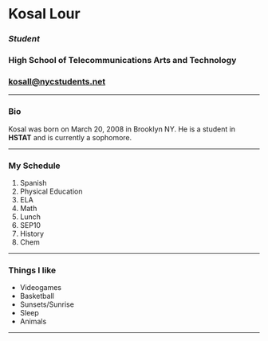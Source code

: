 
# Kosal Lour
### _Student_
### High School of Telecommunications Arts and Technology
### kosall@nycstudents.net
---
### Bio
Kosal was born on March 20, 2008 in Brooklyn NY. He is a student in **HSTAT** and is currently a sophomore.

---
### My Schedule
1. Spanish
2. Physical Education
3. ELA
4. Math
5. Lunch
6. SEP10
7. History
8. Chem
---

### Things I like
* Videogames
* Basketball
* Sunsets/Sunrise
* Sleep
* Animals
---





